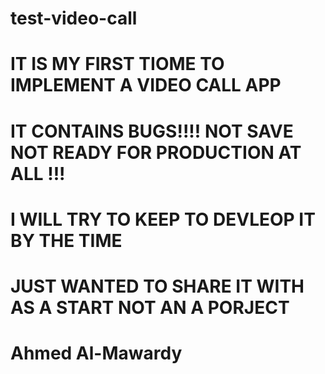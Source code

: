 # test-video-call
# IT IS MY FIRST TIOME TO IMPLEMENT A VIDEO CALL APP 
# IT CONTAINS BUGS!!!! NOT SAVE NOT READY FOR PRODUCTION AT ALL !!!
# I WILL TRY TO KEEP TO DEVLEOP IT BY THE TIME 
# JUST WANTED TO SHARE IT WITH AS A START NOT AN A PORJECT 
# Ahmed Al-Mawardy

